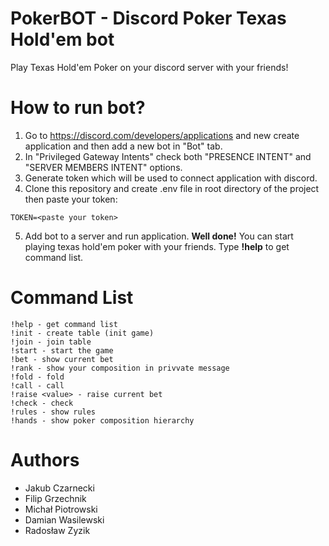 # PokerBOT - Discord Poker Texas Hold'em bot

Play Texas Hold'em Poker on your discord server with your friends! 

# How to run bot?

1. Go to https://discord.com/developers/applications and new create application and then add a new bot in "Bot" tab.
2. In "Privileged Gateway Intents" check both "PRESENCE INTENT" and "SERVER MEMBERS INTENT" options.
3. Generate token which will be used to connect application with discord.
4. Clone this repository and create .env file in root directory of the project then paste your token:

```
TOKEN=<paste your token>
```

5. Add bot to a server and run application. **Well done!** You can start playing texas hold'em poker with your friends. Type **!help** to get command list.

# Command List
 
 ```
!help - get command list  
!init - create table (init game)  
!join - join table  
!start - start the game  
!bet - show current bet  
!rank - show your composition in privvate message
!fold - fold
!call - call
!raise <value> - raise current bet
!check - check
!rules - show rules
!hands - show poker composition hierarchy
```

# Authors

* Jakub Czarnecki
* Filip Grzechnik
* Michał Piotrowski
* Damian Wasilewski
* Radosław Zyzik

